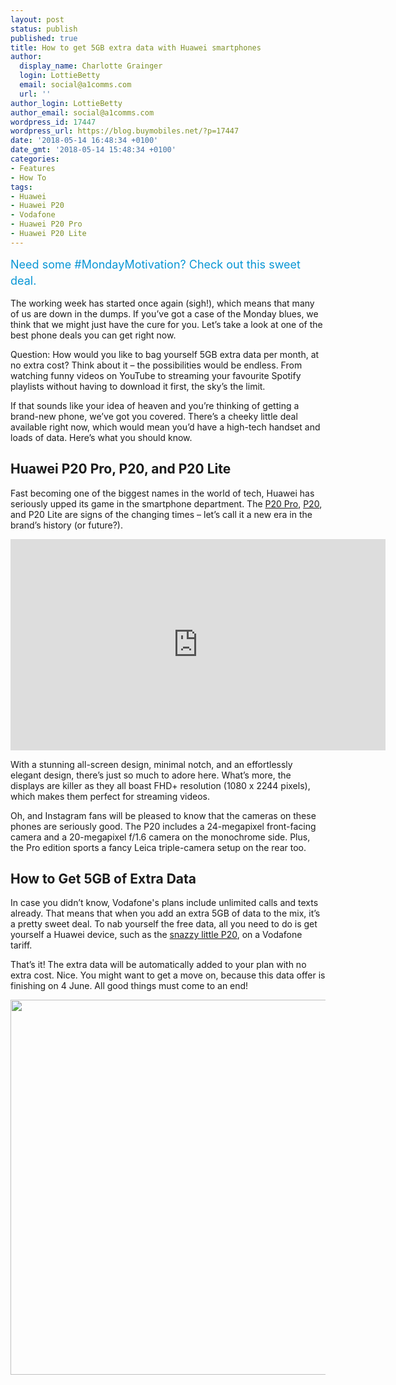 ```yaml
---
layout: post
status: publish
published: true
title: How to get 5GB extra data with Huawei smartphones
author:
  display_name: Charlotte Grainger
  login: LottieBetty
  email: social@a1comms.com
  url: ''
author_login: LottieBetty
author_email: social@a1comms.com
wordpress_id: 17447
wordpress_url: https://blog.buymobiles.net/?p=17447
date: '2018-05-14 16:48:34 +0100'
date_gmt: '2018-05-14 15:48:34 +0100'
categories:
- Features
- How To
tags:
- Huawei
- Huawei P20
- Vodafone
- Huawei P20 Pro
- Huawei P20 Lite
---
```

<p><span class="postStandFirst" style="color: #0896d5; line-height: 26px; font-size: 18px;">Need some #MondayMotivation? Check out this sweet deal.</span></p>
<p>The working week has started once again (sigh!), which means that many of us are down in the dumps. If you&rsquo;ve got a case of the Monday blues, we think that we might just have the cure for you. Let&rsquo;s take a look at one of the best phone deals you can get right now.</p>
<p>Question: How would you like to bag yourself 5GB extra data per month, at no extra cost? Think about it &ndash; the possibilities would be endless. From watching funny videos on YouTube to streaming your favourite Spotify playlists without having to download it first, the sky&rsquo;s the limit.</p>
<p>If that sounds like your idea of heaven and you&rsquo;re thinking of getting a brand-new phone, we&rsquo;ve got you covered. There&rsquo;s a cheeky little deal available right now, which would mean you&rsquo;d have a high-tech handset and loads of data. Here&rsquo;s what you should know.</p>
<h2>Huawei P20 Pro, P20, and P20 Lite</h2>
<p>Fast becoming one of the biggest names in the world of tech, Huawei has seriously upped its game in the smartphone department. The <a href="https://www.buymobiles.net/huawei/p20-pro-black" target="_blank" rel="noopener noreferrer">P20 Pro</a>, <a href="https://www.buymobiles.net/huawei/p20-black" target="_blank" rel="noopener noreferrer">P20</a>, and P20 Lite are signs of the changing times &ndash;&nbsp;let&rsquo;s call it a new era in the brand&rsquo;s history (or future?).</p>
<p><iframe src="https://www.youtube.com/embed/R6e0zbPxac0" width="600" height="338" frameborder="0" allowfullscreen="allowfullscreen"><span data-mce-type="bookmark" style="display: inline-block; width: 0px; overflow: hidden; line-height: 0;" class="mce_SELRES_start">﻿</span></iframe></p>
<p>With a stunning all-screen design, minimal notch, and an effortlessly elegant design, there&rsquo;s just so much to adore here. What&rsquo;s more, the displays are killer as they all boast FHD+ resolution (1080 x 2244 pixels), which makes them perfect for streaming videos.</p>
<p>Oh, and Instagram fans will be pleased to know that the cameras on these phones are seriously good. The P20 includes a 24-megapixel front-facing camera and a 20-megapixel f/1.6 camera on the monochrome side. Plus, the Pro edition sports a fancy Leica triple-camera setup on the rear too.</p>
<h2>How to Get 5GB of Extra Data</h2>
<p>In case you didn&rsquo;t know, Vodafone's plans include unlimited calls and texts already. That means that when you add an extra 5GB of data to the mix, it&rsquo;s a pretty sweet deal. To nab yourself the free data, all you need to do is get yourself a Huawei device, such as the <a href="https://www.buymobiles.net/contract/huawei-p20-black/vodafone-red-extra-4gb-35-24mths-huawei-24" target="_blank" rel="noopener noreferrer">snazzy little P20</a>, on a Vodafone tariff.</p>
<p>That&rsquo;s it! The extra data will be automatically added to your plan with no extra cost. Nice. You might want to get a move on, because this data offer is finishing on 4 June. All good things must come to an end!</p>
<p><a href="https://www.buymobiles.net/vodafone-deals"><img class="aligncenter wp-image-17054 size-full" src="https://lh3.googleusercontent.com/eSuxKkbnYimoCnUJbX6xg7eYuNpo3MP7srY6Y5qdGnFZ48x3jLzgA2Ery229QVJLiyKR9iHPguxTLg7QTBwJZh-OPg=s0" alt="" width="600" height="600" /></a></p>

